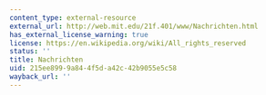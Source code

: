 ```yaml
---
content_type: external-resource
external_url: http://web.mit.edu/21f.401/www/Nachrichten.html
has_external_license_warning: true
license: https://en.wikipedia.org/wiki/All_rights_reserved
status: ''
title: Nachrichten
uid: 215ee899-9a84-4f5d-a42c-42b9055e5c58
wayback_url: ''
---
```

